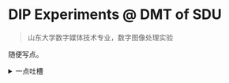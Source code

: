 # DIP Experiments @ DMT of SDU

> 山东大学数字媒体技术专业，数字图像处理实验

随便写点。

<details>
    <summary>一点吐槽</summary>
    我谢谢你啊数媒<br />
</details>
